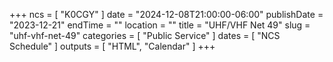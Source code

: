 +++
ncs = [ "K0CGY" ]
date = "2024-12-08T21:00:00-06:00"
publishDate = "2023-12-21"
endTime = ""
location = ""
title = "UHF/VHF Net 49"
slug = "uhf-vhf-net-49"
categories = [ "Public Service" ]
dates = [ "NCS Schedule" ]
outputs = [ "HTML", "Calendar" ]
+++
